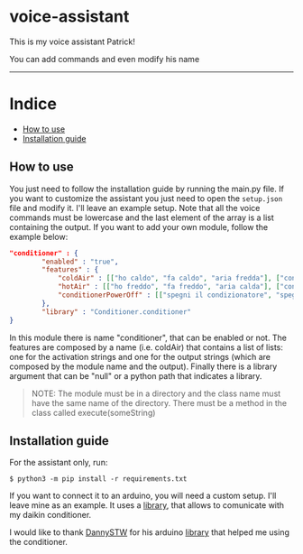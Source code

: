 # voice-assistant
This is my voice assistant Patrick!

You can add commands and even modify his name

---

# Indice

- [How to use](#How-to-use)
- [Installation guide](#Installation-guide)

## How to use

You just need to follow the installation guide by running the main.py file.
If you want to customize the assistant you just need to open the `setup.json` file and modify it.
I'll leave an example setup. Note that all the voice commands must be lowercase and the last element of the array is a list containing the output.
If you want to add your own module, follow the example below:

```json
"conditioner" : {
        "enabled" : "true",
        "features" : {
            "coldAir" : [["ho caldo", "fa caldo", "aria fredda"], ["conditioner", "cold"]],
            "hotAir" : [["ho freddo", "fa freddo", "aria calda"], ["conditioner", "hot"]],
            "conditionerPowerOff" : [["spegni il condizionatore", "spegni l'aria condizionata", "stacca il condizionatore", "stacca l'aria condizionata"], ["conditioner", "off"]]
        },
        "library" : "Conditioner.conditioner"
}
```

In this module there is name "conditioner", that can be enabled or not. The features are composed by a name (i.e. coldAir) that contains a list of lists: one for the activation strings and one for the output strings (which are composed by the module name and the output). Finally there is a library argument that can be "null" or a python path that indicates a library.

> NOTE: The module must be in a directory and the class name must have the same name of the directory.
> There must be a method in the class called execute(someString)

## Installation guide

For the assistant only, run:

    $ python3 -m pip install -r requirements.txt

 If you want to connect it to an arduino, you will need a custom setup. I'll leave mine as an example. It uses a [library](https://github.com/danny-source/Arduino_DY_IRDaikin), that allows to comunicate with my daikin conditioner.

I would like to thank [DannySTW](https://github.com/danny-source) for his arduino [library](https://github.com/danny-source/Arduino_DY_IRDaikin) that helped me using the conditioner.
